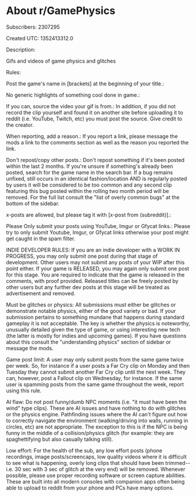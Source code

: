 # About r/GamePhysics

Subscribers: 2307295

Created UTC: 1352413312.0

Description:

Gifs and videos of game physics and glitches

Rules:

Post the game's name in [brackets] at the beginning of your title.: 

No generic highlights of something cool done in game.: 

If you can, source the video your gif is from.: In addition, if you did not record the clip yourself and found it on another site before uploading it to reddit (i.e. YouTube, Twitch, etc) you must post the source. Give credit to the creator.

When reporting, add a reason.: If you report a link, please message the mods a link to the comments section as well as the reason you reported the link.

Don't repost/copy other posts.: Don't repost something if it's been posted within the last 2 months. If you're unsure if something's already been posted, search for the game name in the search bar. If a bug remains unfixed, still occurs in an identical fashion/location AND is regularly posted by users it will be considered to be too common and any second clip featuring this bug posted within the rolling two month period will be removed. For the full list consult the "list of overly common bugs" at the bottom of the sidebar.

x-posts are allowed, but please tag it with [x-post from (subreddit)].: 

Please Only submit your posts using YouTube, Imgur or Gfycat links.: Please try to only submit Youtube, Imgur, or Gfycat links otherwise your post might get caught in the spam filter.

INDIE DEVELOPER RULES: If you are an indie developer with a WORK IN PROGRESS, you may only submit one post during that stage of development. Other users may not submit any posts of your WIP after this point either. If your game is RELEASED, you may again only submit one post for this stage. You are required to indicate that the game is released in the comments, with proof provided. Released titles can be freely posted by other users but any further dev posts at this stage will be treated as advertisement and removed.

Must be glitches or physics: All submissions must either be glitches or demonstrate notable physics, either of the good variety or bad. If your submission pertains to something mundane that happens during standard gameplay it is not acceptable. The key is whether the physics is noteworthy, unusually detailed given the type of game, or using interesting new tech (the latter is mostly for indies and upcoming games). If you have questions about this consult the "understanding physics" section of sidebar or message the mods.

Game post limit: A user may only submit posts from the same game twice per week. So, for instance if a user posts a Far Cry clip on Monday and then Tuesday they cannot submit another Far Cry clip until the next week. They can, however, post a Fallout clip on Wednesday, for instance. If the same user is spamming posts from the same game throughout the week, report using this rule.

AI flaw: Do not post funny/dumb NPC moments (i.e. "it must have been the wind" type clips). These are AI issues and have nothing to do with glitches or the physics engine. Pathfinding issues where the AI can't figure out how to correctly navigate the environment (walking/driving into walls, running in circles, etc) are not appropriate. The exception to this is if the NPC is being funny in the middle of a collision/physics glitch (for example: they are spaghettifying but also casually talking still).

Low effort: For the health of the sub, any low effort posts (phone recordings, image posts/screencaps, low quality videos where it is difficult to see what is happening, overly long clips that should have been trimmed--i.e. 30 sec with 3 sec of glitch at the very end) will be removed. Whenever possible, please use proper recording software or screen capture abilities. These are built into all modern consoles with companion apps often being able to upload to reddit from your phone and PCs have many options.

